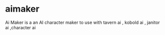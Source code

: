 # aimaker
Ai Maker is a an AI character maker to use with tavern ai , kobold ai , janitor ai ,character ai
